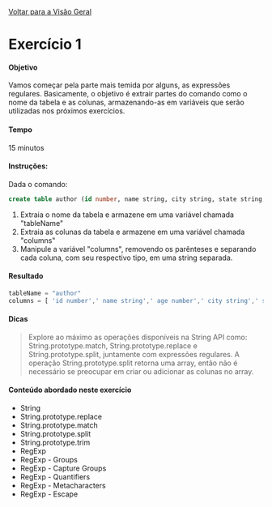 [Voltar para a Visão Geral](../README.md)

# Exercício 1

#### Objetivo
Vamos começar pela parte mais temida por alguns, as expressões regulares. Basicamente, o objetivo é extrair partes do comando como o nome da tabela e as colunas, armazenando-as em variáveis que serão utilizadas nos próximos exercícios.

#### Tempo
15 minutos

#### Instruções:

Dada o comando: 

```sql
create table author (id number, name string, city string, state string, country string)
```

1. Extraia o nome da tabela e armazene em uma variável chamada "tableName"
2. Extraia as colunas da tabela e armazene em uma variável chamada "columns"
3. Manipule a variável "columns", removendo os parênteses e separando cada coluna, com seu respectivo tipo, em uma string separada.

#### Resultado

```javascript
tableName = "author"
columns = [ 'id number',' name string',' age number',' city string',' state string',' country string']
```

#### Dicas

> Explore ao máximo as operações disponíveis na String API como: String.prototype.match, String.prototype.replace e String.prototype.split, juntamente com expressões regulares. A operação String.prototype.split retorna uma array, então não é necessário se preocupar em criar ou adicionar as colunas no array.

#### Conteúdo abordado neste exercício

* String
* String.prototype.replace 
* String.prototype.match 
* String.prototype.split
* String.prototype.trim
* RegExp
* RegExp - Groups
* RegExp - Capture Groups
* RegExp - Quantifiers
* RegExp - Metacharacters
* RegExp - Escape
